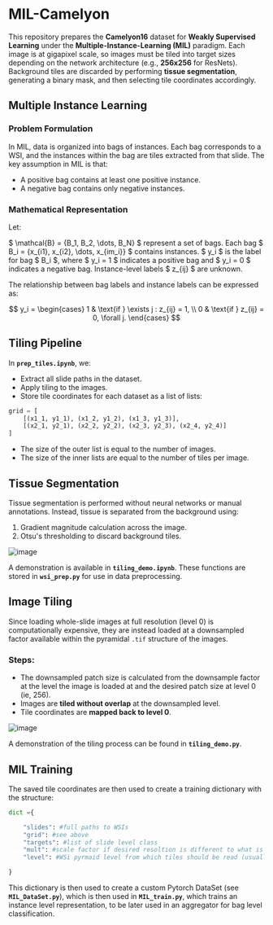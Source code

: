 # MIL-Camelyon

This repository prepares the **Camelyon16** dataset for **Weakly Supervised Learning** under the **Multiple-Instance-Learning (MIL)** paradigm. Each image is at gigapixel scale, so images must be tiled into target sizes depending on the network architecture (e.g., **256x256** for ResNets). Background tiles are discarded by performing **tissue segmentation**, generating a binary mask, and then selecting tile coordinates accordingly. 

## Multiple Instance Learning 

### Problem Formulation
In MIL, data is organized into bags of instances. Each bag corresponds to a WSI, and the instances within the bag are tiles extracted from that slide. The key assumption in MIL is that:
  - A positive bag contains at least one positive instance.
  - A negative bag contains only negative instances.

### Mathematical Representation
Let:

$ \mathcal{B} = \{B_1, B_2, \dots, B_N\} $ represent a set of bags.
Each bag $ B_i = \{x_{i1}, x_{i2}, \dots, x_{im_i}\} $ contains instances.
$ y_i $ is the label for bag $ B_i $, where $ y_i = 1 $ indicates a positive bag and $ y_i = 0 $ indicates a negative bag.
Instance-level labels $ z_{ij} $ are unknown.

The relationship between bag labels and instance labels can be expressed as:

$$
y_i =
\begin{cases}
1 & \text{if } \exists j : z_{ij} = 1, \\
0 & \text{if } z_{ij} = 0, \forall j.
\end{cases}
$$



## Tiling Pipeline

In **`prep_tiles.ipynb`**, we:
- Extract all slide paths in the dataset.
- Apply tiling to the images.
- Store tile coordinates for each dataset as a list of lists:

```python
grid = [
    [(x1_1, y1_1), (x1_2, y1_2), (x1_3, y1_3)],
    [(x2_1, y2_1), (x2_2, y2_2), (x2_3, y2_3), (x2_4, y2_4)]
]
```

- The size of the outer list is equal to the number of images.
- The size of the inner lists are equal to the number of tiles per image.

## Tissue Segmentation

Tissue segmentation is performed without neural networks or manual annotations. Instead, tissue is separated from the background using:
1. Gradient magnitude calculation across the image.
2. Otsu's thresholding to discard background tiles.

![image](https://github.com/user-attachments/assets/7efba910-4d16-4dfb-abdc-786350c5bfc4)


A demonstration is available in **`tiling_demo.ipynb`**. These functions are stored in **`wsi_prep.py`** for use in data preprocessing.

## Image Tiling

Since loading whole-slide images at full resolution (level 0) is computationally expensive, they are instead loaded at a downsampled factor available within the pyramidal `.tif` structure of the images. 

### Steps:
- The downsampled patch size is calculated from the downsample factor at the level the image is loaded at and the desired patch size at level 0 (ie, 256).
- Images are **tiled without overlap** at the downsampled level.
- Tile coordinates are **mapped back to level 0**.

![image](https://github.com/user-attachments/assets/c14875c2-8c65-4d3a-aacf-0af45c600ce2)


A demonstration of the tiling process can be found in **`tiling_demo.py`**.

## MIL Training

The saved tile coordinates are then used to create a training dictionary with the structure:

```python
dict ={ 

    "slides": #full paths to WSIs
    "grid": #see above
    "targets": #list of slide level class
    "mult": #scale factor if desired resoltion is different to what is saved in the tiff
    "level": #WSi pyrmaid level from which tiles should be read (usually 0)

}
```

This dictionary is then used to create a custom Pytorch DataSet (see **`MIL_DataSet.py`**), which is then used in **`MIL_train.py`**, which trains an instance level representation, to be later used in an aggregator for bag level classification. 

